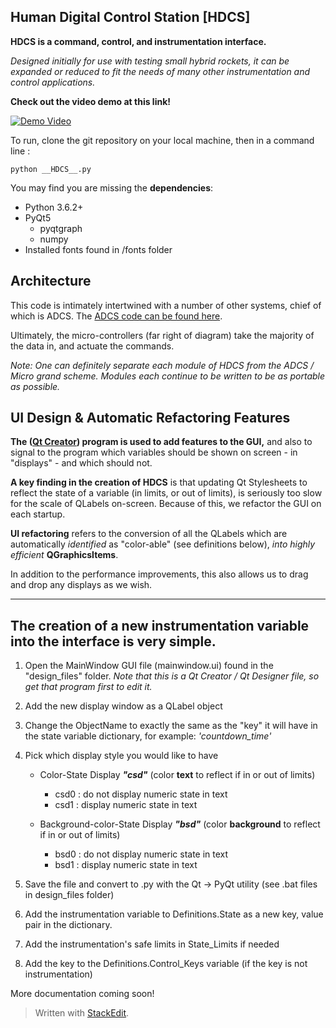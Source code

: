 **Human Digital Control Station [HDCS]**
----------

**HDCS is a command, control, and instrumentation interface.**

*Designed initially for use with testing small hybrid rockets, it can be expanded or reduced to fit the needs of many other instrumentation and control applications.*

**Check out the video demo at this link!**

[![Demo Video](https://img.youtube.com/vi/-lvVTYNzDvo/0.jpg)](https://www.youtube.com/watch?v=-lvVTYNzDvo)

To run, clone the git repository on your local machine, then in a command line :

    python __HDCS__.py

You may find you are missing the **dependencies**: 

* Python 3.6.2+
* PyQt5
   * pyqtgraph
   * numpy
* Installed fonts found in /fonts folder

**Architecture**
----------
This code is intimately intertwined with a number of other systems, chief of which is ADCS. The [ADCS code can be found here](https://github.com/jonnyhyman/ADCS/).

Ultimately, the micro-controllers (far right of diagram) take the majority of the data in, and actuate the commands.

*Note: One can definitely separate each module of HDCS from the ADCS / Micro grand scheme. Modules each continue to be written to be as portable as possible.*

**UI Design & Automatic Refactoring Features**
----------
**The ([Qt Creator](https://www1.qt.io/download/)) program is used to add features to the GUI,** and also to signal to the program which variables should be shown on screen - in "displays" - and which should not.

**A key finding in the creation of HDCS** is that updating Qt Stylesheets to reflect the state of a variable (in limits, or out of limits), is seriously too slow for the scale of QLabels on-screen. Because of this, we refactor the GUI on each startup.

**UI refactoring** refers to the conversion of all the QLabels which are automatically *identified* as "color-able" (see definitions below), *into highly efficient* **QGraphicsItems**. 

In addition to the performance improvements, this also allows us to drag and drop any displays as we wish.

---

The creation of a new instrumentation variable into the interface is very simple.
---

1. Open the MainWindow GUI file (mainwindow.ui) found in the "design_files" folder. *Note that this is a Qt Creator / Qt Designer file, so get that program first to edit it.*

2. Add the new display window as a QLabel object
3. Change the ObjectName to exactly the same as the "key" it will have in the state variable dictionary, for example: *'countdown_time'*

3.  Pick which display style you would like to have
	* Color-State Display ***"csd"*** (color **text** to reflect if in or out of limits)
		* csd0 : do not display numeric state in text
		* csd1 : display numeric state in text
	
	* Background-color-State Display ***"bsd"*** (color **background** to reflect if in or out of limits)
		* bsd0 : do not display numeric state in text
		* bsd1 : display numeric state in text
		
4. Save the file and convert to .py with the Qt -> PyQt utility (see .bat files in design_files folder)

5.  Add the instrumentation variable to Definitions.State as a new key, value pair in the dictionary.
6. Add the instrumentation's safe limits in State_Limits if needed
7. Add the key to the Definitions.Control_Keys variable (if the key is not instrumentation)


More documentation coming soon!

> Written with [StackEdit](https://stackedit.io/).
